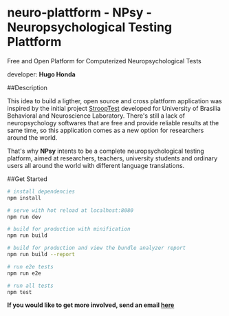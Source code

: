 # neuro-plattform - NPsy - Neuropsychological Testing Plattform
Free and Open Platform for Computerized Neuropsychological Tests

developer: **Hugo Honda**

##Description

This idea to build a ligther, open source and cross plattform application was inspired by the initial project [StroopTest](https://github.com/hugohonda/StroopTest) developed for University of Brasilia Behavioral and Neuroscience Laboratory. There's still a lack of neuropsychology softwares that are free and provide reliable results at the same time, so this application comes as a new option for researchers around the world.

That's why **NPsy** intents to be a complete neuropsychological testing platform, aimed at researchers, teachers, university students and ordinary users all around the world with different language translations.

##Get Started

``` bash
# install dependencies
npm install

# serve with hot reload at localhost:8080
npm run dev

# build for production with minification
npm run build

# build for production and view the bundle analyzer report
npm run build --report

# run e2e tests
npm run e2e

# run all tests
npm test
```

**If you would like to get more involved, send an email [here](mailto:hugohondaf@gmail.com?Subject=StroopTest%20Git)**
